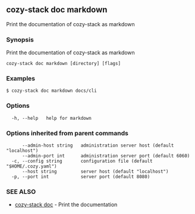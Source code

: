 ## cozy-stack doc markdown

Print the documentation of cozy-stack as markdown

### Synopsis

Print the documentation of cozy-stack as markdown

```
cozy-stack doc markdown [directory] [flags]
```

### Examples

```
$ cozy-stack doc markdown docs/cli
```

### Options

```
  -h, --help   help for markdown
```

### Options inherited from parent commands

```
      --admin-host string   administration server host (default "localhost")
      --admin-port int      administration server port (default 6060)
  -c, --config string       configuration file (default "$HOME/.cozy.yaml")
      --host string         server host (default "localhost")
  -p, --port int            server port (default 8080)
```

### SEE ALSO

* [cozy-stack doc](cozy-stack_doc.md)	 - Print the documentation

